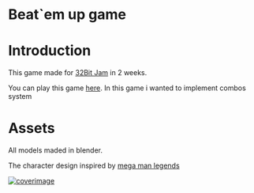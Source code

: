 # Beat`em up game


# Introduction
This game made for [32Bit Jam](https://itch.io/jam/32bit-jam-2022) in 2 weeks.

You can play this game [here](https://k-aa.itch.io/gakuran). In this game i wanted to implement combos system

# Assets

All models maded in blender.

The character design inspired by [mega man legends](https://en.wikipedia.org/wiki/Mega_Man_Legends)


[![coverimage](https://img.itch.zone/aW1nLzEwNDE2NjY4LnBuZw==/original/X6Il%2Br.png "coverimage")](https://k-aa.itch.io/gakuran)


